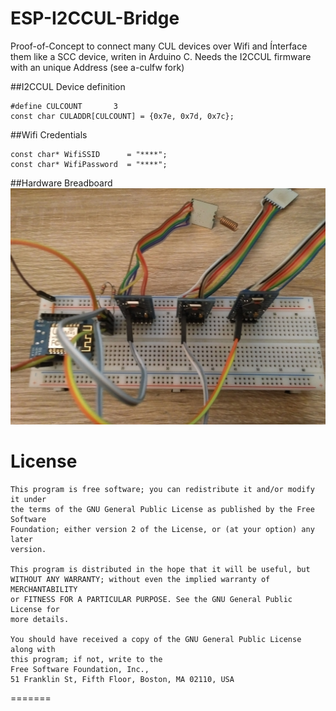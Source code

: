 # ESP-I2CCUL-Bridge

Proof-of-Concept to connect many CUL devices over Wifi and Ínterface them like a SCC device, writen in Arduino C.
Needs the I2CCUL firmware with an unique Address (see a-culfw fork)

##I2CCUL Device definition
```
#define CULCOUNT       3
const char CULADDR[CULCOUNT] = {0x7e, 0x7d, 0x7c};
```

##Wifi Credentials
```
const char* WifiSSID      = "****";
const char* WifiPassword  = "****";
```

##Hardware Breadboard
![Breadboard](https://raw.githubusercontent.com/Diggen85/ESP-I2CCUL-Bridge/master/Breadboard.jpg)


# License
```
This program is free software; you can redistribute it and/or modify it under  
the terms of the GNU General Public License as published by the Free Software  
Foundation; either version 2 of the License, or (at your option) any later  
version.

This program is distributed in the hope that it will be useful, but  
WITHOUT ANY WARRANTY; without even the implied warranty of MERCHANTABILITY  
or FITNESS FOR A PARTICULAR PURPOSE. See the GNU General Public License for  
more details.

You should have received a copy of the GNU General Public License along with  
this program; if not, write to the  
Free Software Foundation, Inc.,  
51 Franklin St, Fifth Floor, Boston, MA 02110, USA
```
=======


